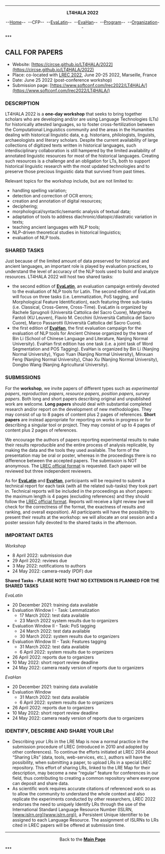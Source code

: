 ***
<p style="text-align: center;"><b>LT4HALA 2022</b></p>
<p style="text-align: center;">--<a href="index">Home</a>--&nbsp;&nbsp;--CFP--&nbsp;&nbsp;--<a href="EvaLatin">EvaLatin</a>--&nbsp;&nbsp;--<a href="EvaHan">EvaHan</a>--&nbsp;&nbsp;--<a href="Program">Program</a>--&nbsp;&nbsp;--<a href="organization">Organization</a>--</p>
***

## CALL FOR PAPERS

- Website: [https://circse.github.io/LT4HALA/2022](https://circse.github.io/LT4HALA/2022)
- Place: co-located with [LREC 2022](https://lrec2022.lrec-conf.org/), June 20-25 2022, Marseille, France
- Date: June 25 2022 (post-conference workshop)
- Submission page: [https://www.softconf.com/lrec2022/LT4HALA/](https://www.softconf.com/lrec2022/LT4HALA/)

### DESCRIPTION

LT4HALA 2022 is a **one-day workshop** that seeks to bring together scholars who are developing and/or are using Language Technologies (LTs) for historically attested languages, so to foster cross-fertilization between the Computational Linguistics community and the areas in the Humanities dealing with historical linguistic data, e.g. historians, philologists, linguists, archaeologists and literary scholars. Despite the current availability of large collections of digitized texts written in historical languages, such interdisciplinary collaboration is still hampered by the limited availability of annotated linguistic resources for most of the historical languages. Creating such resources is a challenge and an obligation for LTs, both to support historical linguistic research with the most updated technologies and to preserve those precious linguistic data that survived from past times.

Relevant topics for the workshop include, but are not limited to: 
- handling spelling variation; 
- detection and correction of OCR errors; 
- creation and annotation of digital resources; 
- deciphering;
- morphological/syntactic/semantic analysis of textual data;
- adaptation of tools to address diachronic/diatopic/diastratic variation in texts; 
- teaching ancient languages with NLP tools; 
- NLP-driven theoretical studies in historical linguistics;
- evaluation of NLP tools.

### SHARED TASKS
Just because of the limited amount of data preserved for historical and ancient languages, an important role is played by evaluation practices, to understand the level of accuracy of the NLP tools used to build and analyze resources. LT4HALA 2022 will host two shared tasks:
- the second edition of [**EvaLatin**](EvaLatin), an evaluation campaign entirely devoted to the evaluation of NLP tools for Latin. The second edition of EvaLatin will focus on three tasks (i.e. Lemmatization, PoS tagging, and Morphological Feature Identification), each featuring three sub-tasks (i.e. Classical, Cross-Genre, Cross-Time). EvaLatin is organized by Rachele Sprugnoli (Università Cattolica del Sacro Cuore), Margherita Fantoli (KU Leuven), Flavio M. Cecchini (Università Cattolica del Sacro Cuore), Marco Passarotti (Università Cattolica del Sacro Cuore).
- the first edition of [**EvaHan**](EvaHan), the first evaluation campaign for the evaluation of NLP tools for Ancient Chinese organized by the team of Bin Li (School of Chinese Language and Literature, Nanjing Normal University). EvaHan first edition has one task (i.e. a joint task of Word Segmentation and POS Tagging). EvaHan is organized by Bin Li (Nanjing Normal University), Yiguo Yuan (Nanjing Normal University), Minxuan Feng (Nanjing Normal University), Chao Xu (Nanjing Normal University), Dongbo Wang (Nanjing Agricultural University).

### SUBMISSIONS
For the **workshop**, we invite papers of different types such as *experimental papers*, *reproduction papers*, *resource papers*, *position papers*, *survey papers*. 
Both long and short papers describing original and unpublished work are welcome. **Long papers** should deal with substantial completed research and/or report on the development of new methodologies. They may consist of up to 8 pages of content plus 2 pages of references. **Short papers** are instead appropriate for reporting on works in progress or for describing a singular tool or project. They may consist of up to 4 pages of content plus 2 pages of references. 

We encourage the authors of papers reporting experimental results to make their results reproducible and the entire process of analysis replicable, by making the data and the tools they used available. The form of the presentation may be oral or poster, whereas in the proceedings there is no difference between the accepted papers. 
The submission is NOT anonymous. The [LREC official format](https://lrec2022.lrec-conf.org/en/submission2022/authors-kit/) is requested. Each paper will be reviewed but three independent reviewers.

As for [**EvaLatin**](EvaLatin) and [**EvaHan**](EvaHan), participants will be required to submit a technical report for each task (with all the related sub-tasks) they took part in. Technical reports will be included in the proceedings as short papers: the maximum length is 4 pages (excluding references) and they should follow the [LREC official format](https://lrec2022.lrec-conf.org/en/submission2022/authors-kit/). Reports will receive a light review (we will check for the correctness of the format, the exactness of results and ranking, and overall exposition). All participants will have the possibility to present their results at the workshop: we will allocate an oral session and a poster session fully devoted to the shared tasks in the afternoon.

### IMPORTANT DATES

*Workshop*
- 8 April 2022: submission due
- 29 April 2022: reviews due
- 3 May 2022: notifications to authors
- 24 May 2022: camera-ready (PDF) due

**Shared Tasks - PLEASE NOTE THAT NO EXTENSION IS PLANNED FOR THE SHARED TASKS**

*EvaLatin*
- 20 December 2021: training data available
- Evaluation Window I - Task: Lemmatization
  - 17 March 2022: test data available
  - 23 March 2022 system results due to organizers
- Evaluation Window II - Task: PoS tagging
  - 24 March 2022: test data available
  - 30 March 2022: system results due to organizers
- Evaluation Window III - Task: Features tagging
  - 31 March 2022: test data available
  - 6 April 2022: system results due to organizers
- 26 April 2022: reports due to organizers
- 10 May 2022: short report review deadline
- 24 May 2022: camera ready version of reports due to organizers

*EvaHan*
- 20 December 2021: training data available
- Evaluation Window
  - 31 March 2022: test data available
  - 6 April 2022: system results due to organizers
- 26 April 2022: reports due to organizers
- 10 May 2022: short report review deadline
- 24 May 2022: camera ready version of reports due to organizers


### IDENTIFY, DESCRIBE AND SHARE YOUR LRs!
- Describing your LRs in the LRE Map is now a normal practice in the submission procedure of LREC (introduced in 2010 and adopted by other conferences). To continue the efforts initiated at LREC 2014 about “Sharing LRs” (data, tools, web-services, etc.), authors will have the possibility,  when submitting a paper, to upload LRs in a special LREC repository.  This effort of sharing LRs, linked to the LRE Map for their description, may become a new “regular” feature for conferences in our field, thus contributing to creating a common repository where everyone can deposit and share data.
- As scientific work requires accurate citations of referenced work so as to allow the community to understand the whole context and also replicate the experiments conducted by other researchers, LREC 2022 endorses the need to uniquely Identify LRs through the use of the International Standard Language Resource Number (ISLRN, [www.islrn.org](www.islrn.org)), a Persistent Unique Identifier to be assigned to each Language Resource. The assignment of ISLRNs to LRs cited in LREC papers  will be offered at submission time.

***
<p style="text-align: center;">Back to the <a href="https://circse.github.io/LT4HALA/"><b>Main Page</b></a></p>
***

